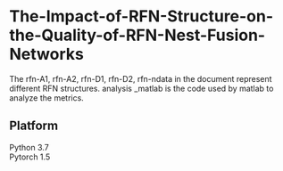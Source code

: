 # The-Impact-of-RFN-Structure-on-the-Quality-of-RFN-Nest-Fusion-Networks
The rfn-A1, rfn-A2, rfn-D1, rfn-D2, rfn-ndata in the document represent different RFN structures. analysis _matlab is the code used by matlab to analyze the metrics.
## Platform
Python 3.7  
Pytorch 1.5  
